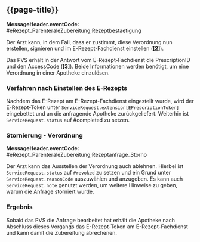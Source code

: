 ## {{page-title}}

**MessageHeader.eventCode:** #eRezept_ParenteraleZubereitung;Rezeptbestaetigung

Der Arzt kann, in dem Fall, dass er zustimmt, diese Verordnung nun erstellen, signieren und im E-Rezept-Fachdienst einstellen (**[2]**).

Das PVS erhält in der Antwort vom E-Rezept-Fachdienst die PrescriptionID und den AccessCode (**[3]**). Beide Informationen werden benötigt, um eine Verordnung in einer Apotheke einzulösen.

### Verfahren nach Einstellen des E-Rezepts

Nachdem das E-Rezept am E-Rezept-Fachdienst eingestellt wurde, wird der E-Rezept-Token unter `ServiceRequest.extension[EPrescriptionToken]` eingebettet und an die anfragende Apotheke zurückgeliefert. Weiterhin ist `ServiceRequest.status` auf #completed zu setzen.

### Stornierung - Verordnung

**MessageHeader.eventCode:** #eRezept_ParenteraleZubereitung;Rezeptanfrage_Storno

Der Arzt kann das Ausstellen der Verordnung auch ablehnen. Hierbei ist `ServiceRequest.status` auf `#revoked` zu setzen und ein Grund unter `ServiceRequest.reasonCode` auszuwählen und anzugeben. Es kann auch `ServiceRequest.note` genutzt werden, um weitere Hinweise zu geben, warum die Anfrage storniert wurde.

### Ergebnis

Sobald das PVS die Anfrage bearbeitet hat erhält die Apotheke nach Abschluss dieses Vorgangs das E-Rezept-Token am E-Rezept-Fachdienst und kann damit die Zubereitung abrechenen.
